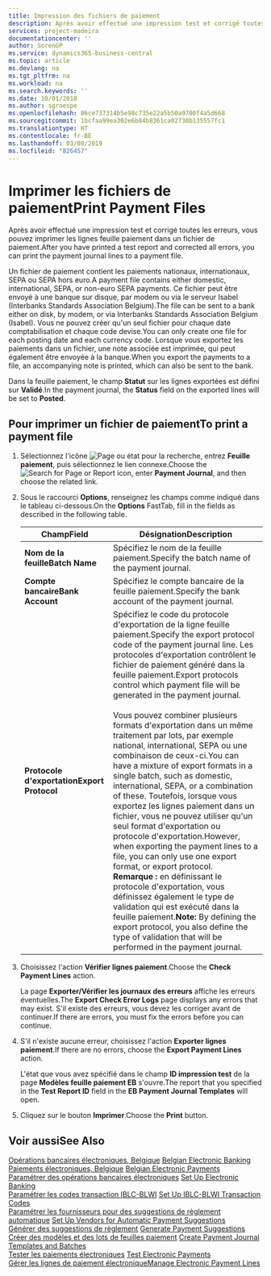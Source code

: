 ```yaml
---
title: Impression des fichiers de paiement
description: Après avoir effectué une impression test et corrigé toutes les erreurs, vous pouvez imprimer les lignes feuille paiement dans un fichier de paiement.
services: project-madeira
documentationcenter: ''
author: SorenGP
ms.service: dynamics365-business-central
ms.topic: article
ms.devlang: na
ms.tgt_pltfrm: na
ms.workload: na
ms.search.keywords: ''
ms.date: 10/01/2018
ms.author: sgroespe
ms.openlocfilehash: 86ce737314b5e98c735e22a5b50a9700f4a5d668
ms.sourcegitcommit: 1bcfaa99ea302e6b84b8361ca02730b135557fc1
ms.translationtype: HT
ms.contentlocale: fr-BE
ms.lasthandoff: 03/08/2019
ms.locfileid: "826457"
---
```

# <a name="print-payment-files"></a><span data-ttu-id="d9609-103">Imprimer les fichiers de paiement</span><span class="sxs-lookup"><span data-stu-id="d9609-103">Print Payment Files</span></span>
<span data-ttu-id="d9609-104">Après avoir effectué une impression test et corrigé toutes les erreurs, vous pouvez imprimer les lignes feuille paiement dans un fichier de paiement.</span><span class="sxs-lookup"><span data-stu-id="d9609-104">After you have printed a test report and corrected all errors, you can print the payment journal lines to a payment file.</span></span>  

<span data-ttu-id="d9609-105">Un fichier de paiement contient les paiements nationaux, internationaux, SEPA ou SEPA hors euro.</span><span class="sxs-lookup"><span data-stu-id="d9609-105">A payment file contains either domestic, international, SEPA, or non-euro SEPA payments.</span></span> <span data-ttu-id="d9609-106">Ce fichier peut être envoyé à une banque sur disque, par modem ou via le serveur Isabel (Interbanks Standards Association Belgium).</span><span class="sxs-lookup"><span data-stu-id="d9609-106">The file can be sent to a bank either on disk, by modem, or via Interbanks Standards Association Belgium (Isabel).</span></span> <span data-ttu-id="d9609-107">Vous ne pouvez créer qu'un seul fichier pour chaque date comptabilisation et chaque code devise.</span><span class="sxs-lookup"><span data-stu-id="d9609-107">You can only create one file for each posting date and each currency code.</span></span> <span data-ttu-id="d9609-108">Lorsque vous exportez les paiements dans un fichier, une note associée est imprimée, qui peut également être envoyée à la banque.</span><span class="sxs-lookup"><span data-stu-id="d9609-108">When you export the payments to a file, an accompanying note is printed, which can also be sent to the bank.</span></span>  

<span data-ttu-id="d9609-109">Dans la feuille paiement, le champ **Statut** sur les lignes exportées est défini sur **Validé**.</span><span class="sxs-lookup"><span data-stu-id="d9609-109">In the payment journal, the **Status** field on the exported lines will be set to **Posted**.</span></span>  

## <a name="to-print-a-payment-file"></a><span data-ttu-id="d9609-110">Pour imprimer un fichier de paiement</span><span class="sxs-lookup"><span data-stu-id="d9609-110">To print a payment file</span></span>  

1.  <span data-ttu-id="d9609-111">Sélectionnez l'icône ![Page ou état pour la recherche](../../media/ui-search/search_small.png "Page ou état pour la recherche"), entrez **Feuille paiement**, puis sélectionnez le lien connexe.</span><span class="sxs-lookup"><span data-stu-id="d9609-111">Choose the ![Search for Page or Report](../../media/ui-search/search_small.png "Search for Page or Report icon") icon, enter **Payment Journal**, and then choose the related link.</span></span>  
2.  <span data-ttu-id="d9609-112">Sous le raccourci **Options**, renseignez les champs comme indiqué dans le tableau ci-dessous.</span><span class="sxs-lookup"><span data-stu-id="d9609-112">On the **Options** FastTab, fill in the fields as described in the following table.</span></span>  

    |<span data-ttu-id="d9609-113">Champ</span><span class="sxs-lookup"><span data-stu-id="d9609-113">Field</span></span>|<span data-ttu-id="d9609-114">Désignation</span><span class="sxs-lookup"><span data-stu-id="d9609-114">Description</span></span>|  
    |---------------------------------|---------------------------------------|  
    |<span data-ttu-id="d9609-115">**Nom de la feuille**</span><span class="sxs-lookup"><span data-stu-id="d9609-115">**Batch Name**</span></span>|<span data-ttu-id="d9609-116">Spécifiez le nom de la feuille paiement.</span><span class="sxs-lookup"><span data-stu-id="d9609-116">Specify the batch name of the payment journal.</span></span>|  
    |<span data-ttu-id="d9609-117">**Compte bancaire**</span><span class="sxs-lookup"><span data-stu-id="d9609-117">**Bank Account**</span></span>|<span data-ttu-id="d9609-118">Spécifiez le compte bancaire de la feuille paiement.</span><span class="sxs-lookup"><span data-stu-id="d9609-118">Specify the bank account of the payment journal.</span></span>|  
    |<span data-ttu-id="d9609-119">**Protocole d'exportation**</span><span class="sxs-lookup"><span data-stu-id="d9609-119">**Export Protocol**</span></span>|<span data-ttu-id="d9609-120">Spécifiez le code du protocole d'exportation de la ligne feuille paiement.</span><span class="sxs-lookup"><span data-stu-id="d9609-120">Specify the export protocol code of the payment journal line.</span></span> <span data-ttu-id="d9609-121">Les protocoles d'exportation contrôlent le fichier de paiement généré dans la feuille paiement.</span><span class="sxs-lookup"><span data-stu-id="d9609-121">Export protocols control which payment file will be generated in the payment journal.</span></span><br /><br /> <span data-ttu-id="d9609-122">Vous pouvez combiner plusieurs formats d'exportation dans un même traitement par lots, par exemple national, international, SEPA ou une combinaison de ceux-ci.</span><span class="sxs-lookup"><span data-stu-id="d9609-122">You can have a mixture of export formats in a single batch, such as domestic, international, SEPA, or a combination of these.</span></span> <span data-ttu-id="d9609-123">Toutefois, lorsque vous exportez les lignes paiement dans un fichier, vous ne pouvez utiliser qu'un seul format d'exportation ou protocole d'exportation.</span><span class="sxs-lookup"><span data-stu-id="d9609-123">However, when exporting the payment lines to a file, you can only use one export format, or export protocol.</span></span> <span data-ttu-id="d9609-124">**Remarque :** en définissant le protocole d'exportation, vous définissez également le type de validation qui est exécuté dans la feuille paiement.</span><span class="sxs-lookup"><span data-stu-id="d9609-124">**Note:**  By defining the export protocol, you also define the type of validation that will be performed in the payment journal.</span></span>|  

3.  <span data-ttu-id="d9609-125">Choisissez l'action **Vérifier lignes paiement**.</span><span class="sxs-lookup"><span data-stu-id="d9609-125">Choose the **Check Payment Lines** action.</span></span>

    <span data-ttu-id="d9609-126">La page **Exporter/Vérifier les journaux des erreurs** affiche les erreurs éventuelles.</span><span class="sxs-lookup"><span data-stu-id="d9609-126">The **Export Check Error Logs** page displays any errors that may exist.</span></span> <span data-ttu-id="d9609-127">S'il existe des erreurs, vous devez les corriger avant de continuer.</span><span class="sxs-lookup"><span data-stu-id="d9609-127">If there are errors, you must fix the errors before you can continue.</span></span>

4. <span data-ttu-id="d9609-128">S'il n'existe aucune erreur, choisissez l'action **Exporter lignes paiement**.</span><span class="sxs-lookup"><span data-stu-id="d9609-128">If there are no errors, choose the **Export Payment Lines** action.</span></span>  

    <span data-ttu-id="d9609-129">L'état que vous avez spécifié dans le champ **ID impression test** de la page **Modèles feuille paiement EB** s'ouvre.</span><span class="sxs-lookup"><span data-stu-id="d9609-129">The report that you specified in the **Test Report ID** field in the **EB Payment Journal Templates** will open.</span></span>  

5.  <span data-ttu-id="d9609-130">Cliquez sur le bouton **Imprimer**.</span><span class="sxs-lookup"><span data-stu-id="d9609-130">Choose the **Print** button.</span></span>  

## <a name="see-also"></a><span data-ttu-id="d9609-131">Voir aussi</span><span class="sxs-lookup"><span data-stu-id="d9609-131">See Also</span></span>  
 <span data-ttu-id="d9609-132">[Opérations bancaires électroniques, Belgique](belgian-electronic-banking.md) </span><span class="sxs-lookup"><span data-stu-id="d9609-132">[Belgian Electronic Banking](belgian-electronic-banking.md) </span></span>  
 <span data-ttu-id="d9609-133">[Paiements électroniques, Belgique](belgian-electronic-payments.md) </span><span class="sxs-lookup"><span data-stu-id="d9609-133">[Belgian Electronic Payments](belgian-electronic-payments.md) </span></span>  
 <span data-ttu-id="d9609-134">[Paramétrer des opérations bancaires électroniques](how-to-set-up-electronic-banking.md) </span><span class="sxs-lookup"><span data-stu-id="d9609-134">[Set Up Electronic Banking](how-to-set-up-electronic-banking.md) </span></span>  
 <span data-ttu-id="d9609-135">[Paramétrer les codes transaction IBLC-BLWI](how-to-set-up-iblc-blwi-transaction-codes.md) </span><span class="sxs-lookup"><span data-stu-id="d9609-135">[Set Up IBLC-BLWI Transaction Codes](how-to-set-up-iblc-blwi-transaction-codes.md) </span></span>  
 <span data-ttu-id="d9609-136">[Paramétrer les fournisseurs pour des suggestions de règlement automatique](how-to-set-up-vendors-for-automatic-payment-suggestions.md) </span><span class="sxs-lookup"><span data-stu-id="d9609-136">[Set Up Vendors for Automatic Payment Suggestions](how-to-set-up-vendors-for-automatic-payment-suggestions.md) </span></span>  
 <span data-ttu-id="d9609-137">[Générer des suggestions de règlement](how-to-generate-payment-suggestions.md) </span><span class="sxs-lookup"><span data-stu-id="d9609-137">[Generate Payment Suggestions](how-to-generate-payment-suggestions.md) </span></span>  
 <span data-ttu-id="d9609-138">[Créer des modèles et des lots de feuilles paiement](how-to-create-payment-journal-templates-and-batches.md) </span><span class="sxs-lookup"><span data-stu-id="d9609-138">[Create Payment Journal Templates and Batches](how-to-create-payment-journal-templates-and-batches.md) </span></span>  
 <span data-ttu-id="d9609-139">[Tester les paiements électroniques](how-to-test-electronic-payments.md) </span><span class="sxs-lookup"><span data-stu-id="d9609-139">[Test Electronic Payments](how-to-test-electronic-payments.md) </span></span>  
 [<span data-ttu-id="d9609-140">Gérer les lignes de paiement électronique</span><span class="sxs-lookup"><span data-stu-id="d9609-140">Manage Electronic Payment Lines</span></span>](how-to-manage-electronic-payment-lines.md)
